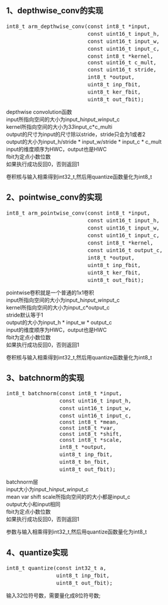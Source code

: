 ## 1、depthwise_conv的实现
<pre name="code" class="c">
int8_t arm_depthwise_conv(const int8_t *input,                       //输入向量指针
                          const uint16_t input_h,                    //输入向量高
                          const uint16_t input_w,                    //输入向量宽
                          const uint16_t input_c,                    //输入向量channel数量
                          const int8_t *kernel,                      //卷积核指针
                          const uint16_t c_mult,                     //multiplier
                          const uint16_t stride,                     //stride只为1或2
                          int8_t *output,                            //输出
                          uint8_t inp_fbit,                          //输入小数位数
                          uint8_t ker_fbit,                          //kernel卷积位数
                          uint8_t out_fbit);                         //输出小数位数
</pre>
depthwise convolution函数\
input所指向空间的大小为input_h*input_w*input_c\
kernel所指向空间的大小为3*3*input_c*c_multi\
output的尺寸为input的尺寸除以stride，stride只会为1或者2\
output的大小为input_h/stride * input_w/stride * input_c * c_mult\
input的维度顺序为HWC，output也是HWC\
fbit为定点小数位数\
如果执行成功反回0，否则返回1

卷积核与输入相乘得到int32_t,然后用quantize函数量化为int8_t



## 2、pointwise_conv的实现
<pre name="code" class="c">
int8_t arm_pointwise_conv(const int8_t *input,                      //输入向量指针
                          const uint16_t input_h,                   //输入向量高
                          const uint16_t input_w,                   //输入向量宽
                          const uint16_t input_c,                   //输入向量channel
                          const int8_t *kernel,                     //卷积核指针
                          const uint16_t output_c,                  //输出channel大小
                          int8_t *output,                           //输出指针
                          uint8_t inp_fbit,                         //输入小数位数
                          uint8_t ker_fbit,                         //kernel卷积位数
                          uint8_t out_fbit);                        //输出小数位数
</pre>
pointwise卷积就是一个普通的1x1卷积\
input所指向空间的大小为input_h*input_w*input_c\
kernel所指向空间的大小为input_c*output_c\
stride默认等于1\
output的大小为input_h * input_w * output_c\
input的维度顺序为HWC，output也是HWC\
fbit为定点小数位数\
如果执行成功反回0，否则返回1

卷积核与输入相乘得到int32_t,然后用quantize函数量化为int8_t


## 3、batchnorm的实现
<pre name="code" class="c">
int8_t batchnorm(const int8_t *input,                           //输入向量指针 
                 const uint16_t input_h,                        //输入向量高
                 const uint16_t input_w,                        //输入向量宽
                 const uint16_t input_c,                        //输入向量channel
                 const int8_t *mean,                            
                 const int8_t *var,                             
                 const int8_t *shift,
                 const int8_t *scale,
                 int8_t *output,                                //输出指针
                 uint8_t inp_fbit,                              //输入小数位数
                 uint8_t bn_fbit,                               //mean var shift scale小数位数
                 uint8_t out_fbit);                             //输出小数位数
</pre>
batchnorm层\
input大小为input_h*input_w*input_c\
mean var shift scale所指向空间的的大小都是input_c\
output大小和input相同\
fbit为定点小数位数\
如果执行成功反回0，否则返回1

参数与输入相乘得到int32_t,然后用quantize函数量化为int8_t

## 4、quantize实现
<pre name="code" class="c">
int8_t quantize(const int32_t a,                               //输入
                uint8_t inp_fbit,                              //输入小数位数
                uint8_t out_fbit);                             //输出小数位数
</pre>
输入32位符号数，需要量化成8位符号数;
